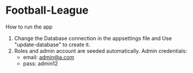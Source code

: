 # Football-League
How to run the app
01. Change the Database connection in the appsettings file and Use "update-database" to create it.
02. Roles and admin account are seeded automatically. Admin credentials:
    - email: admin@a.com
    - pass: admin12
